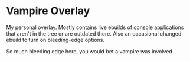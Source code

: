 Vampire Overlay
=====================

My personal overlay. Mostly contains live ebuilds of console applications that aren't in the tree or are outdated there. Also an occasional changed ebuild to turn on bleeding-edge options.

So much bleeding edge here, you would bet a vampire was involved.
